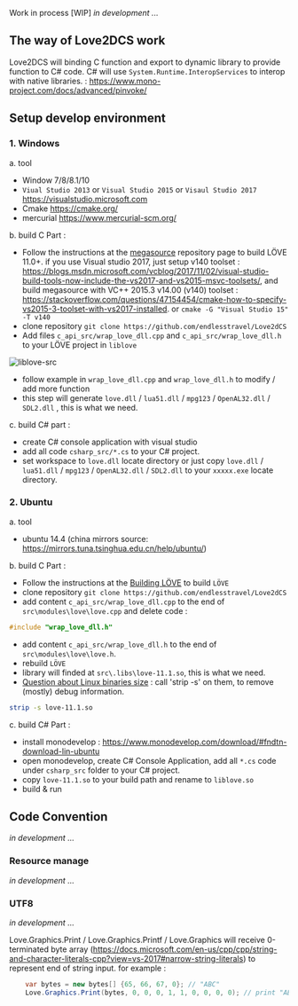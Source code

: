 Work in process [WIP]
*in development ...*

## The way of Love2DCS work 

Love2DCS will binding C function and export to dynamic library to provide function to C# code. C# will use `System.Runtime.InteropServices` to interop with native libraries. : https://www.mono-project.com/docs/advanced/pinvoke/

## Setup develop environment

### 1. Windows [](img/window_logo.png)

a. tool

* Window 7/8/8.1/10
* `Viual Studio 2013` or `Visual Studio 2015` or `Visaul Studio 2017`  https://visualstudio.microsoft.com
* Cmake https://cmake.org/
* mercurial https://www.mercurial-scm.org/

b. build C Part :

* Follow the instructions at the [megasource](https://bitbucket.org/rude/megasource) repository page to build LÖVE 11.0+. if you use Visual studio 2017, just setup v140 toolset : https://blogs.msdn.microsoft.com/vcblog/2017/11/02/visual-studio-build-tools-now-include-the-vs2017-and-vs2015-msvc-toolsets/, and build megasource with VC++ 2015.3 v14.00 (v140) toolset : https://stackoverflow.com/questions/47154454/cmake-how-to-specify-vs2015-3-toolset-with-vs2017-installed. or `cmake -G "Visual Studio 15" -T v140`
* clone repository `git clone https://github.com/endlesstravel/Love2dCS`
* Add files `c_api_src/wrap_love_dll.cpp` and `c_api_src/wrap_love_dll.h` to your LÖVE project in `liblove`

![liblove-src](https://github.com/endlesstravel/Love2dCS/raw/master/img/006-liblove-src.png "liblove-src")
* follow example in `wrap_love_dll.cpp` and `wrap_love_dll.h` to modify / add more function
* this step will generate  `love.dll` / `lua51.dll` / `mpg123` / `OpenAL32.dll` / `SDL2.dll` , this is what we need. 

c. build C# part :

* create C# console application with visual studio
* add all code `csharp_src/*.cs` to your C# project.
* set workspace to `love.dll` locate directory or just copy  `love.dll` / `lua51.dll` / `mpg123` / `OpenAL32.dll` / `SDL2.dll` to your `xxxxx.exe` locate directory.

### 2. Ubuntu [](img/ubuntu_logo.png)

a. tool

* ubuntu 14.4 (china mirrors source: https://mirrors.tuna.tsinghua.edu.cn/help/ubuntu/)

b.  build C Part :

* Follow the instructions at the [Building LÖVE](https://love2d.org/wiki/Building_L%C3%96VE) to build `LÖVE`
* clone repository `git clone https://github.com/endlesstravel/Love2dCS`
* add content `c_api_src/wrap_love_dll.cpp` to the end of `src\modules\love\love.cpp` and delete code : 
```C++
#include "wrap_love_dll.h"
```
* add content `c_api_src/wrap_love_dll.h` to the end of `src\modules\love\love.h`.
* rebuild `LÖVE`
* library will finded at `src\.libs\love-11.1.so`, this is what we need. 
* [Question about Linux binaries size](https://love2d.org/forums/viewtopic.php?f=4&t=85332&p=221386&hilit=build+LÖVE+liblove) :  call 'strip -s' on them, to remove (mostly) debug information.
``` bash
strip -s love-11.1.so
```

c. build C# Part :
* install monodevelop : https://www.monodevelop.com/download/#fndtn-download-lin-ubuntu
* open monodevelop, create C# Console Application, add all `*.cs` code under `csharp_src` folder to your C# project.
* copy `love-11.1.so` to your build path and rename to `liblove.so`
* build & run

## Code Convention
*in development ...*

### Resource manage
*in development ...*


### UTF8
*in development ...*

Love.Graphics.Print / Love.Graphics.Printf / Love.Graphics will receive 0-terminated byte array (https://docs.microsoft.com/en-us/cpp/cpp/string-and-character-literals-cpp?view=vs-2017#narrow-string-literals) to represent end of string input. for example :

``` C#
    var bytes = new bytes[] {65, 66, 67, 0}; // "ABC"
    Love.Graphics.Print(bytes, 0, 0, 0, 1, 1, 0, 0, 0, 0); // print "ABC" at position (0, 0)
```